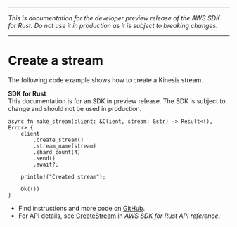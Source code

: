 --------

 *This is documentation for the developer preview release of the AWS SDK for Rust\. Do not use it in production as it is subject to breaking changes\.* 

--------

# Create a stream<a name="kinesis_CreateStream_rust_topic"></a>

The following code example shows how to create a Kinesis stream\.

**SDK for Rust**  
This documentation is for an SDK in preview release\. The SDK is subject to change and should not be used in production\.
  

```
async fn make_stream(client: &Client, stream: &str) -> Result<(), Error> {
    client
        .create_stream()
        .stream_name(stream)
        .shard_count(4)
        .send()
        .await?;

    println!("Created stream");

    Ok(())
}
```
+  Find instructions and more code on [GitHub](https://github.com/awsdocs/aws-doc-sdk-examples/tree/main/rust_dev_preview/kinesis#code-examples)\. 
+  For API details, see [CreateStream](https://awslabs.github.io/aws-sdk-rust/) in *AWS SDK for Rust API reference*\. 
